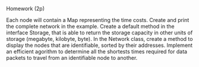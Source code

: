 Homework (2p)

Each node will contain a Map representing the time costs. Create and print the complete network in the example.
Create a default method in the interface Storage, that is able to return the storage capacity in other units of storage (megabyte, kilobyte, byte).
In the Network class, create a method to display the nodes that are identifiable, sorted by their addresses.
Implement an efficient agorithm to determine all the shortests times required for data packets to travel from an identifiable node to another.
